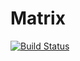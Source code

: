 # Matrix
[![Build Status](https://travis-ci.org/oVokick/mtrx_tmpld.svg?branch=master)](https://travis-ci.org/oVokick/mtrx_tmpld)

